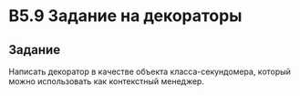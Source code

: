 # B5.9 Задание на декораторы
## Задание
Написать декоратор в качестве объекта класса-секундомера, который можно использовать как контекстный менеджер.
